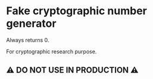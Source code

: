 # Fake cryptographic number generator

Always returns 0.

For cryptographic research purpose.

## :warning: DO NOT USE IN PRODUCTION :warning: